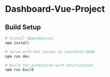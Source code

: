 # Dashboard-Vue-Project

## Build Setup

``` bash
# install dependencies
npm install

# serve with hot reload at localhost:8080
npm run dev

# build for production with minification
npm run build
